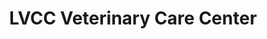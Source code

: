---
title: "LVCC Veterinary Care Center"
url: /springdale/lvcc-veterinary-care-center/
shop: Allgemein
---